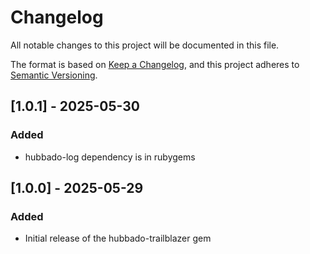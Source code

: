 # Changelog

All notable changes to this project will be documented in this file.

The format is based on [Keep a Changelog](https://keepachangelog.com/en/1.0.0/),
and this project adheres to [Semantic Versioning](https://semver.org/spec/v2.0.0.html).

## [1.0.1] - 2025-05-30

### Added

- hubbado-log dependency is in rubygems


## [1.0.0] - 2025-05-29

### Added

- Initial release of the hubbado-trailblazer gem
